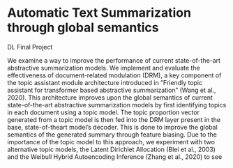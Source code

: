 # Automatic Text Summarization through global semantics

DL Final Project

We examine a way to improve the performance of current state-of-the-art abstractive summarization models. We implement and evaluate the effectiveness of document-related modulation (DRM), a key component of the topic assistant module architecture introduced in ”Friendly topic assistant for transformer based abstractive summarization” (Wang et al., 2020). This architecture improves upon the global semantics of current state-of-the-art abstractive summarization models by first identifying topics in each document using a topic model. The topic proportion vector generated from a topic model is then fed into the DRM layer present in the base, state-of-theart model’s decoder. This is done to improve the global semantics of the generated summary through feature biasing. Due to the importance of the topic model to this approach, we experiment with two alternative topic models, the Latent Dirichlet Allocation (Blei et al., 2003) and the Weibull Hybrid Autoencoding Inference (Zhang et al., 2020) to see
